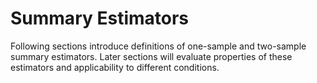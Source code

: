 # Summary Estimators

Following sections introduce definitions of one-sample and two-sample summary estimators.
Later sections will evaluate properties of these estimators and applicability to different conditions.

<!-- One-sample -->

<!-- INCLUDE manual/estimators/center.md -->

<!-- INCLUDE manual/estimators/spread.md -->

<!-- INCLUDE manual/estimators/rel-spread.md -->

<!-- Two-sample -->

<!-- INCLUDE manual/estimators/shift.md -->

<!-- INCLUDE manual/estimators/ratio.md -->

<!-- INCLUDE manual/estimators/avg-spread.md -->

<!-- INCLUDE manual/estimators/disparity.md -->

